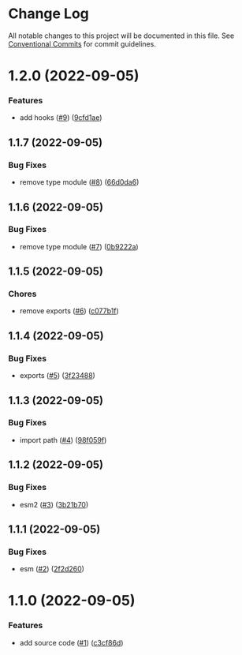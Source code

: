 # Change Log

All notable changes to this project will be documented in this file.
See [Conventional Commits](https://conventionalcommits.org) for commit guidelines.

<a name="1.2.0"></a>
# 1.2.0 (2022-09-05)


### Features

* add hooks ([#9](https://github.com/Himenon/ts-grpc-health-check/issues/9)) ([9cfd1ae](https://github.com/Himenon/ts-grpc-health-check/commit/9cfd1ae))





<a name="1.1.7"></a>
## 1.1.7 (2022-09-05)


### Bug Fixes

* remove type module ([#8](https://github.com/Himenon/ts-grpc-health-check/issues/8)) ([66d0da6](https://github.com/Himenon/ts-grpc-health-check/commit/66d0da6))





<a name="1.1.6"></a>
## 1.1.6 (2022-09-05)


### Bug Fixes

* remove type module ([#7](https://github.com/Himenon/ts-grpc-health-check/issues/7)) ([0b9222a](https://github.com/Himenon/ts-grpc-health-check/commit/0b9222a))





<a name="1.1.5"></a>
## 1.1.5 (2022-09-05)


### Chores

* remove exports ([#6](https://github.com/Himenon/ts-grpc-health-check/issues/6)) ([c077b1f](https://github.com/Himenon/ts-grpc-health-check/commit/c077b1f))





<a name="1.1.4"></a>
## 1.1.4 (2022-09-05)


### Bug Fixes

* exports ([#5](https://github.com/Himenon/ts-grpc-health-check/issues/5)) ([3f23488](https://github.com/Himenon/ts-grpc-health-check/commit/3f23488))





<a name="1.1.3"></a>
## 1.1.3 (2022-09-05)


### Bug Fixes

* import path ([#4](https://github.com/Himenon/ts-grpc-health-check/issues/4)) ([98f059f](https://github.com/Himenon/ts-grpc-health-check/commit/98f059f))





<a name="1.1.2"></a>
## 1.1.2 (2022-09-05)


### Bug Fixes

* esm2 ([#3](https://github.com/Himenon/ts-grpc-health-check/issues/3)) ([3b21b70](https://github.com/Himenon/ts-grpc-health-check/commit/3b21b70))





<a name="1.1.1"></a>
## 1.1.1 (2022-09-05)


### Bug Fixes

* esm ([#2](https://github.com/Himenon/ts-grpc-health-check/issues/2)) ([2f2d260](https://github.com/Himenon/ts-grpc-health-check/commit/2f2d260))





<a name="1.1.0"></a>
# 1.1.0 (2022-09-05)


### Features

* add source code ([#1](https://github.com/Himenon/ts-grpc-health-check/issues/1)) ([c3cf86d](https://github.com/Himenon/ts-grpc-health-check/commit/c3cf86d))
